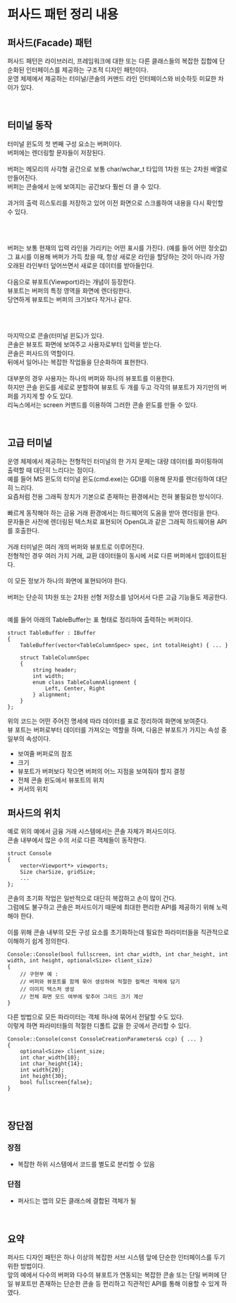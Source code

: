 # 퍼사드 패턴 정리 내용

## 퍼사드(Facade) 패턴
퍼사드 패턴은 라이브러리, 프레임워크에 대한 또는 다른 클래스들의 복잡한 집합에 단순화된 인터페이스를 제공하는 구조적 디자인 패턴이다.
<br>
운영 체제에서 제공하는 터미널/콘솔의 커맨드 라인 인터페이스와 비슷하듯 미묘한 차이가 있다.

<br>

## 터미널 동작
터미널 윈도의 첫 번째 구성 요소는 버퍼이다.
<br>
버퍼에는 렌더링할 문자들이 저장된다.
<br>
<br>
버퍼는 메모리의 사각형 공간으로 보통 char/wchar_t 타입의 1차원 또는 2차원 배열로 만들어진다.
<br>
버퍼는 콘솔에서 눈에 보여지는 공간보다 훨씬 더 클 수 있다.
<br>
<br>
과거의 출력 히스토리를 저장하고 있어 이전 화면으로 스크롤하여 내용을 다시 확인할 수 있다.

<br>
<br>

버퍼는 보통 현재의 입력 라인을 가리키는 어떤 표시를 가진다. (예를 들어 어떤 정숫값)
<br>
그 표시를 이용해 버퍼가 가득 찼을 때, 항상 새로운 라인을 할당하는 것이 아니라 가장 오래된 라인부터 덮어쓰면서 새로운 데이터를 받아들인다.
<br>
<br>
다음으로 뷰포트(Viewport)라는 개념이 등장한다.
<br>
뷰포트는 버퍼의 특정 영역을 화면에 렌더링한다.
<br>
당연하게 뷰포트는 버퍼의 크기보다 작거나 같다.

<br>
<br>

마지막으로 콘솔(터미널 윈도)가 있다.
<br>
콘솔은 뷰포트 화면에 보여주고 사용자로부터 입력을 받는다.
<br>
콘솔은 퍼사드의 역할이다.
<br>
뒤에서 일어나는 복잡한 작업들을 단순화하여 표현한다.
<br>
<br>
대부분의 경우 사용자는 하나의 버퍼와 하나의 뷰포트를 이용한다.
<br>
하지만 콘솔 윈도를 세로로 분할하여 뷰포트 두 개를 두고 각각의 뷰포트가 자기만의 버퍼를 가지게 할 수도 있다.
<br>
리눅스에서는 screen 커맨드를 이용하여 그러한 콘솔 윈도를 만들 수 있다.

<br>

## 고급 터미널
운영 체제에서 제공하는 전형적인 터미널의 한 가지 문제는 대량 데이터를 파이핑하여 출력할 때 대단히 느리다는 점이다.
<br>
예를 들어 MS 윈도의 터미널 윈도(cmd.exe)는 GDI를 이용해 문자를 렌더링하여 대단히 느리다.
<br>
요즘처럼 전용 그래픽 장치가 기본으로 존재하는 환경에서는 전혀 불필요한 방식이다.
<br>
<br>
빠르게 동작해야 하는 금융 거래 환경에서는 하드웨어의 도움을 받아 렌더링을 한다.
<br>
문자들은 사전에 렌더링된 텍스처로 표현되어 OpenGL과 같은 그래픽 하드웨어용 API를 호출한다.
<br>
<br>
거래 터미널은 여러 개의 버퍼와 뷰포트로 이루어진다.
<br>
전형적인 경우 여러 가지 거래, 교환 데이터들이 동시에 서로 다른 버퍼에서 업데이트된다.
<br>
<br>
이 모든 정보가 하나의 화면에 표현되어야 한다.
<br>
<br>
버퍼는 단순히 1차원 또는 2차원 선형 저장소를 넘어서서 다른 고급 기능들도 제공한다.

<br>
예를 들어 아래의 TableBuffer는 표 형태로 정리하여 출력하는 버퍼이다.

```
struct TableBuffer : IBuffer
{
    TableBuffer(vector<TableColumnSpec> spec, int totalHeight) { ... }
    
    struct TableColumnSpec
    {
        string header;
        int width;
        enum class TableColumnAlignment {
            Left, Center, Right
        } alignment;
    }
};
```


위의 코드는 어떤 주어진 명세에 따라 데이터를 표로 정리하여 화면에 보여준다.
<br>
뷰 포트는 버퍼로부터 데이터를 가져오는 역할을 하며, 다음은 뷰포트가 가지는 속성 중 일부의 속성이다.

- 보여줄 버퍼로의 참조
- 크기
- 뷰포트가 버퍼보다 작으면 버퍼의 어느 지점을 보여줘야 할지 결정
- 전체 콘솔 윈도에서 뷰포트의 위치
- 커서의 위치

## 퍼사드의 위치
예로 위의 예에서 금융 거래 시스템에서는 콘솔 자체가 퍼사드이다.
<br>
콘솔 내부에서 많은 수의 서로 다른 객체들이 동작한다.

```
struct Console
{
    vector<Viewport*> viewports;
    Size charSize, gridSize;
    ...
};
```


콘솔의 초기화 작업은 일반적으로 대단히 복잡하고 손이 많이 간다.
<br>
그럼에도 불구하고 콘솔은 퍼사드이기 때문에 최대한 편리한 API를 제공하기 위해 노력 해야 한다.
<br>
<br>
이를 위해 콘솔 내부의 모든 구성 요소를 초기화하는데 필요한 파라미터들을 직관적으로 이해하기 쉽게 정의한다.

```
Console::Console(bool fullscreen, int char_width, int char_height, int width, int height, optional<Size> client_size)
{
    // 구현부 예 : 
    // 버퍼와 뷰포트를 함께 묶어 생성하여 적절한 컬렉션 객체에 담기
    // 이미지 텍스처 생성
    // 전체 화면 모드 여부에 맞추어 그리드 크기 계산
}
```

다른 방법으로 모든 파라미터는 객체 하나에 묶어서 전달할 수도 있다.
<br>
이렇게 하면 파라미터들의 적절한 디폴트 값을 한 곳에서 관리할 수 있다.

```
Console::Console(const ConsoleCreationParameters& ccp) { ... }
{
    optional<Size> client_size;
    int char_width{10};
    int char_height{14};
    int width{20}; 
    int height{30};
    bool fullscreen{false};
}
```

<br>

## 장단점

### 장점
- 복잡한 하위 시스템에서 코드를 별도로 분리할 수 있음

### 단점
- 퍼사드는 앱의 모든 클래스에 결합된 객체가 될 


<br>


## 요약
퍼사드 디자인 패턴은 하나 이상의 복잡한 서브 시스템 앞에 단순한 인터페이스를 두기 위한 방법이다.
<br>
앞의 예에서 다수의 버퍼와 다수의 뷰포트가 연동되는 복잡한 콘솔 또는 단일 버퍼에 단일 뷰포트만 존재하는 단순한 콘솔 등 편리하고 직관적인 API를 통해 이용할 수 있게 하였다.
